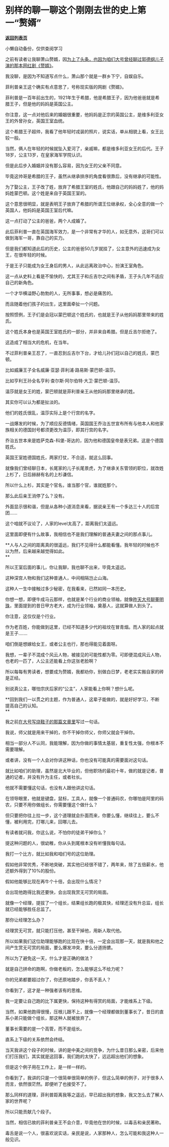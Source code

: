 # 别样的聊一聊这个刚刚去世的史上第一“赘婿”

[**返回列表页**](/gzh/记忆承载3)

小懒自动备份，仅供查阅学习

之前有读者让我聊萧山赘婿，因[为上了头条，也因为咱们大号曾经聊过郭德纲儿子演的那本网红剧《赘婿》](https://mp.weixin.qq.com/s?__biz=MzU0MjYwNDU2Mw==&mid=2247497034&idx=2&sn=c16bf697e91d582bf16d84751b6ea1fa&chksm=fb1a9936cc6d10209e8afe6a83ae6a489579d35a9a50667bbb26522ff7f42e86da05cc2268d3&token=475777901&lang=zh_CN&scene=21#wechat_redirect)。  

  

我没聊，是因为不知道写点什么，萧山那个就是一群乡下宁，自娱自乐。  

  

菲利普亲王这个确实有点意思了，号称现实版的网剧《赘婿》。  

  

菲利普是一百年前出生的，1921年生于希腊，他是希腊王子，因为他爸爸就是希腊王子，但是他的妈妈是英国公主。

  

你注意，这一点对他后来的婚姻很重要，他妈妈是正宗的英国公主，是维多利亚女王的外曾孙女，英国王室血统。

  

这个希腊王子超帅，我看了他年轻时戎装的照片，说实话，单从相貌上看，女王比较一般。  

  

当然，俩人在年轻的时候就坠入爱河了，亲戚嘛，都是维多利亚女王的后代。王子18岁，公主13岁，在皇家海军学院认识。  

  

但是此后步入婚姻并没有那么容易，因为女王的父亲不同意。  

  

毕竟这帅哥是希腊的王子，虽然从继承排序的角度看很靠后，没有继承的可能性。  

  

为了娶公主，王子改了姓，放弃了希腊王室的姓氏，他跟自己的妈妈姓了，他的妈妈姓蒙巴顿。这个姓是来自于英国王室的。

  

这个意思很明显，就是表明王子放弃了希腊的所谓王位继承权，全心全意的做一个英国人，他妈妈是英国王室后代嘛。  

  

这一点打动了公主的爸爸，两个人成婚了。  

  

此后菲利普一直在英国海军效力，是一个非常有才华的人，如无意外，这哥们可以做到海军一哥，靠自己的实力。

  

但是我们都知道此后的历史，公主的爸爸50几岁就挂了，公主意外的迅速成为女王，在很年轻的时候。  

  

于是王子只能成为女王身后的男人，从此远离政治中心，扮演王室角色。

  

这一点从史料上看是不愉快的，尤其王子和丘吉尔之间有矛盾，王子头几年不适应自己的新角色。  

  

一个才华横溢野心勃勃的人，无所事事，想必是痛苦的。  

  

而且随着他们孩子的出生，这里面牵扯一个问题。  

  

按照惯例，王子们是会冠以蒙巴顿这个姓氏的，也就是王子从他妈妈那里带来的姓氏。

  

这个姓氏本身也是英国王室姓氏的一部分，并非来自希腊。但是丘吉尔拒绝了。

  

这造成了相当大的危机，在当年。

  

不过菲利普亲王忍了，一直忍到丘吉尔下台，才给儿孙们冠以自己的姓氏，蒙巴顿。

  

比如威廉王子全名威廉·亚瑟·菲利浦·路易斯·蒙巴顿-温莎。

  

比如亨利王孙全名亨利·查尔斯·阿尔伯特·大卫·蒙巴顿-温莎。

  

温莎就是女王的姓，蒙巴顿就是菲利普亲王从他妈妈那里继承的姓。

  

其实你可以认为都是扯淡的。

  

他们的姓氏很乱，温莎实际上是个行宫的名字。

  

一战爆发的时候，为了顺应反德情绪，英国国王乔治五世宣布所有与他本人和他家族相关的德国封号都须更改为温莎，即其行宫的名字。

  

乔治五世本来是姓萨克森-科堡-哥达的，因为他和德国皇帝是表兄弟。这是个德国姓氏。

  

英国王室姓德国姓氏，两家打仗，不合适，就这么回事。

  

就像我们曾经聊日本，长尾家的儿子长尾景虎，为了继承关东管领的职位，就改姓上杉了，日后赫赫有名的上杉谦信。

  

所以什么上杉，其实是个官名，谁当那个官，谁就姓那个。

  

那么此后亲王消停了么？没有。  

  

外面显示很和谐，但是从各种小道消息来看，据说亲王有一个多达三十人的后宫团......  

  

这个咱就不议论了，人家的level太高了，距离我们太遥远。

  

这里面即便有什么故事，我相信也不是我们理解的普通夫妻之间的那点事儿。  

  

 **人与人之间的距离真的很遥远，我们不见得什么都能看懂。我年轻的时候也不以为然，后来越来越觉得如此。  
**

  

所以王室后面的事儿，你让我聊，我也聊不出来，毕竟太遥远。  

  

这种深宫人物和我们这种普通人，中间相隔岂止山海。  

  

这种人一生中接触过多少秘密，在我看来，已然如同一本历史。  

  

你想一想，即便牛成马云那样，也就是某个行业的商业领袖，就像[昨天大号聊董明珠](https://mp.weixin.qq.com/s?__biz=MzU0MjYwNDU2Mw==&mid=2247498031&idx=2&sn=4862e13f66daee6a3d7ecacf5623e0df&chksm=fb1a9553cc6d1c45cea3150b68cdd1579226235c78ba833cba95c9c9024c376628c3c33b31c5&token=475777901&lang=zh_CN&scene=21#wechat_redirect)，里面提到的昔日甲方老大，成为行业领袖，奠基人，这就算做人到头了。  

  

你注意，这仅仅是个行业。

  

作为老百姓，你能做到这里，已经不知道多少代的祖坟在冒青烟。而人家的起点就是王子.......

  

咱们倒是想嫁给女王，或者公主也行，那也得能见着面呀。

  

我想，一辈子不混成个风云人物，被接见的可能性都为零。可即便混成风云人物，也老的一匹了，人公主还能看上你这张老脸啊？

  

所以每每有男读者，想要成为赘婿，我都劝你，别做白日梦，老老实实搬自家的砖是正经。

  

别说真公主，哪怕宗庆后家的“公主”，人家能看上你啊？想什么呢。

  

 **回到我们一以贯之的主题，作为普通人，这辈子能做的，就是好好学习，不断提高自己的认知。  
**

  

我之前[在大号写烧鞋子的那篇文章里](https://mp.weixin.qq.com/s?__biz=MzU0MjYwNDU2Mw==&mid=2247497576&idx=1&sn=21d176026d1b466e744f77c2b933bd61&chksm=fb1a9b14cc6d12025596585879f3ef7bc53c21ae608216445baa35a8a9269097c3d50943e3fa&token=325027432&lang=zh_CN&scene=21#wechat_redirect)写过一句话。  

  

我说，师父就是用来干掉的，你不干掉你师父，你师父就会干掉你。  

  

相当一部分人不认同，我能理解，因为你做的事情太基层，重复性太强，你根本不需要理解。  

  

或者讲，没有一个人会对你讲这种话，你也没有可能真的需要面对这句话。

  

就比如咱们的助理，虽然是北大毕业的，但他职场的最初十年，做的就是记者，普通的记者，并没有升为主任，或者社长。  

  

他就不需要懂这句话，也没有人跟他讲这句话。  

  

在领导眼里，他就是键盘，鼠标，工具人，就像一个普通码农，你哪怕是阿里的码农，只要不用你做组长，你需要懂这个做什么？

  

但只要把你往上拉一步，这个道理就会扑面而来，你要么懂，继续往上，要么不懂，被利用完，打哪儿来，回哪儿去。

  

有读者就问我，你这么说，不怕你的徒弟干掉你么？  

  

提这种问题的人，很幼稚，你从头到尾根本没有听懂我每句话。  

  

我打一个比方，就比如我和咱们号的这位助理。  

  

假如他非常优秀，不断地突破，其实他已经很不错了，两年来，除了五倍薪水，他还额外得到了10%的股份。  

  

假如他能够比现在再牛个十倍，会出现什么情况？

  

会出现他跑得比我还要快，会出现我赏无可赏的局面。

  

就像一个经理，提拔了一个组长，结果组长跑的极其快，经理还没有升总监，组长就已经能够胜任总监了。  

  

那你让经理怎么办？  

  

经理赏无可赏，就只能打压他，甚至干掉他，用新人取代他。  

  

所以如果我们这位助理能够跑的比现在快十倍，一定会出现那一天，就是我和他之间产生赏无可赏的局面，要么爆发冲突，要么分道扬镳。  

  

所以为了避免这一天，什么才是正确的做法？  

  

就是自己拼命的跑啊，你做老板的，怎么能够这么不给力呢？

  

你的兄弟都要超过你了，你还原地踏步，你丢不丢人？

  

你看到了，这才是一种强者该有的思维。  

  

我一定要让自己跑的比下属更快，保持这种有得赏的局面，才能维系上下级。  

  

当然，如果他跑得很慢，压根儿跟不上，就像一个经理都做到董事长了，昔日的直系小弟只能做个组长，那这种人就被放弃了。  

  

董事长需要的是一个高管，而不是组长。

  

直系上下级的关系依然会终结。  

  

当天我讲这个段子的时候，讲的是中美之间的竞争，为什么昔日那么亲密，后来他们打压我们，其实就是这回事，我们跑的太快了，远远超出他们的想象。  

  

但是这个例子用在工作上，是一样一样的。  

  

你看到了，我讲的只是一个很简单很简单的例子，但这么简单的例子，对于很多人而言，依然很茫然。即便听了也接受不了。

  

那么同样的道理，菲利普距离我等之遥远，早已超出我的想象，我又怎么去了解人家的世界呢？

  

所以只能贡献几个段子。  

  

当然，相信已故的菲利普亲王不会介意，毕竟他在世的时候，以毒舌和亲民著称。

  

毒舌是说一个人，很喜欢说实话，亲民是说，人家那种人，怎么可能和我这种人一般见识。

